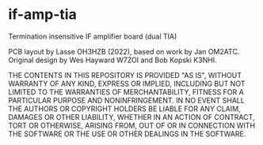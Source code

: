 # if-amp-tia
Termination insensitive IF amplifier board (dual TIA)

PCB layout by Lasse OH3HZB (2022), based on work by Jan OM2ATC.
Original design by Wes Hayward W7ZOI and Bob Kopski K3NHI.

THE CONTENTS IN THIS REPOSITORY IS PROVIDED "AS IS", WITHOUT WARRANTY OF ANY KIND, 
EXPRESS OR IMPLIED, INCLUDING BUT NOT LIMITED TO THE WARRANTIES OF MERCHANTABILITY,
FITNESS FOR A PARTICULAR PURPOSE AND NONINFRINGEMENT. IN NO EVENT SHALL THE
AUTHORS OR COPYRIGHT HOLDERS BE LIABLE FOR ANY CLAIM, DAMAGES OR OTHER
LIABILITY, WHETHER IN AN ACTION OF CONTRACT, TORT OR OTHERWISE, ARISING FROM,
OUT OF OR IN CONNECTION WITH THE SOFTWARE OR THE USE OR OTHER DEALINGS IN THE
SOFTWARE.

